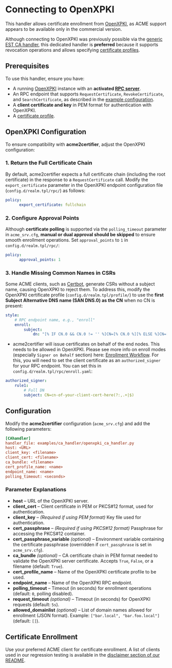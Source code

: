 <!-- markdownlint-disable MD013 -->
<!-- wiki-title CA Handler for OpenXPKI -->
# Connecting to OpenXPKI

This handler allows certificate enrollment from [OpenXPKI](https://www.openxpki.org/), as ACME support appears to be available only in the commercial version.

Although connecting to OpenXPKI was previously possible via the [generic EST CA handler](est.md), this dedicated handler is **preferred** because it supports revocation operations and allows specifying [certificate profiles](https://openxpki.readthedocs.io/en/develop/reference/configuration/profile.html).

## Prerequisites

To use this handler, ensure you have:

- A running [OpenXPKI](https://www.openxpki.org/) instance with an **activated [RPC server](https://openxpki.readthedocs.io/en/develop/subsystems/rpc.html)**.
- An RPC endpoint that supports `RequestCertificate`, `RevokeCertificate`, and `SearchCertificate`, as described in the [example configuration](https://github.com/openxpki/openxpki-config/blob/community/rpc/enroll.conf).
- A **client certificate and key** in PEM format for authentication with OpenXPKI.
- A [certificate profile](https://openxpki.readthedocs.io/en/develop/reference/configuration/profile.html).

## OpenXPKI Configuration

To ensure compatibility with **acme2certifier**, adjust the OpenXPKI configuration:

### 1. Return the Full Certificate Chain

By default, acme2certifier expects a full certificate chain (including the root certificate) in the response to a `RequestCertificate` call. Modify the `export_certificate` parameter in the OpenXPKI endpoint configuration file (`config.d/realm.tpl/rpc/`) as follows:

```yaml
policy:
      export_certificate: fullchain
```

### 2. Configure Approval Points

Although **certificate polling** is supported via the `polling_timeout` parameter in `acme_srv.cfg`, **manual or dual approval should be skipped** to ensure smooth enrollment operations. Set `approval_points` to `1` in `config.d/realm.tpl/rpc/`:

```yaml
policy:
      approval_points: 1
```

### 3. Handle Missing Common Names in CSRs

Some ACME clients, such as [Certbot](https://certbot.eff.org/), generate CSRs without a subject name, causing OpenXPKI to reject them. To address this, modify the OpenXPKI certificate profile (`config.d/realm.tpl/profile/`) to use the **first Subject Alternative DNS name (SAN DNS.0) as the CN** when no CN is present:

```yaml
style:
    # RPC endpoint name, e.g., "enroll"
    enroll:
        subject:
            dn: "[% IF CN.0 && CN.0 != '' %]CN=[% CN.0 %][% ELSE %]CN=[% SAN_DNS.0 %][% END %]"
```

- acme2certifier will issue certificates on behalf of the end nodes. This needs to be allowed in OpenXPKI. Please see more info on enroll modes (especially `Signer on Behalf` section) here: [Enrollment Workflow](https://openxpki.readthedocs.io/en/develop/reference/configuration/workflows/enroll.html). For this, you will need to set the client certificate as an `authorized_signer` for your RPC endpoint. You can set this in `config.d/realm.tpl/rpc/enroll.yaml`:

```yaml
authorized_signer:
    rule1:
        # Full DN
        subject: CN=cn-of-your-client-cert-here(?:,.+|$)
```

## Configuration

Modify the **acme2certifier** configuration (`acme_srv.cfg`) and add the following parameters:

```ini
[CAhandler]
handler_file: examples/ca_handler/openxpki_ca_handler.py
host: <URL>
client_key: <filename>
client_cert: <filename>
ca_bundle: <filename>
cert_profile_name: <name>
endpoint_name: <name>
polling_timeout: <seconds>
```

### Parameter Explanations

- **host** – URL of the OpenXPKI server.
- **client_cert** – Client certificate in PEM or PKCS#12 format, used for authentication.
- **client_key** – *(Required if using PEM format)* Key file used for authentication.
- **cert_passphrase** – *(Required if using PKCS#12 format)* Passphrase for accessing the PKCS#12 container.
- **cert_passphrase_variable** *(optional)* – Environment variable containing the certificate passphrase (overridden if `cert_passphrase` is set in `acme_srv.cfg`).
- **ca_bundle** *(optional)* – CA certificate chain in PEM format needed to validate the OpenXPKI server certificate. Accepts `True`, `False`, or a filename (default: `True`).
- **cert_profile_name** – Name of the OpenXPKI certificate profile to be used.
- **endpoint_name** – Name of the OpenXPKI RPC endpoint.
- **polling_timeout** – Timeout (in seconds) for enrollment operations (default: `0`, polling disabled).
- **request_timeout** *(optional)* – Timeout (in seconds) for OpenXPKI requests (default: `5s`).
- **allowed_domainlist** *(optional)* – List of domain names allowed for enrollment (JSON format). Example: `["bar.local", "bar.foo.local"]` (default: `[]`).

## Certificate Enrollment

Use your preferred ACME client for certificate enrollment. A list of clients used in our regression testing is available in the [disclaimer section of our README](../README.md).
